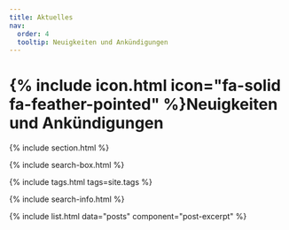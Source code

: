 ```yaml
---
title: Aktuelles
nav:
  order: 4
  tooltip: Neuigkeiten und Ankündigungen
---
```


# {% include icon.html icon="fa-solid fa-feather-pointed" %}Neuigkeiten und Ankündigungen

{% include section.html %}

{% include search-box.html %}

{% include tags.html tags=site.tags %}

{% include search-info.html %}

{% include list.html data="posts" component="post-excerpt" %}
